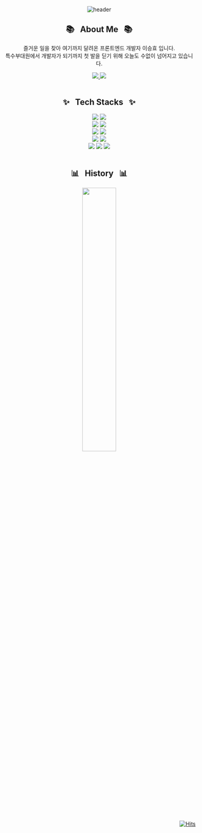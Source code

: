 <div align="center">
  
  ![header](https://capsule-render.vercel.app/api?type=waving&color=6495ED&height=200&section=header&text=Hello%20I'm%20Seunghyo%20🥸&&fontColor=ffffff&&fontSize=40)
  
</div>

  
<div align="center">
  
  ## 📚 &nbsp; About Me &nbsp; 📚
  
  즐거운 일을 찾아 여기까지 달려온 프론트엔드 개발자 이승효 입니다.
  <br>
  특수부대원에서 개발자가 되기까지 첫 발을 딛기 위해 오늘도 수없이 넘어지고 있습니다.
  <br>
  
   <a href="https://hyoloui.tistory.com/" target="_blank">
     <img src="https://img.shields.io/badge/Blog-203997?style=for-the-badge&logo=Tistory&logoColor=000000">
  </a>
      
  <a href="mailto:tmdgy9272@gmail.com">
    <img src="https://img.shields.io/badge/Gmail-d14836?style=for-the-badge&logo=Gmail&logoColor=white&link=tmdgy9272@gmail.com"/>
  </a>

  <br>
  <br>

## ✨ &nbsp; Tech Stacks &nbsp; ✨

  <img src="https://img.shields.io/badge/HTML5-E34F26?style=for-the-badge&logo=HTML5&logoColor=FFFFFF">
  <img src="https://img.shields.io/badge/CSS3-1572B6?style=for-the-badge&logo=CSS3&logoColor=FFFFFF">
  
  <br>
  
  <img src="https://img.shields.io/badge/Scss-CC6699?style=for-the-badge&logo=Sass&logoColor=FFFFFF">  
  <img src="https://img.shields.io/badge/Styled Components-DB7093?style=for-the-badge&logo=styled-components&logoColor=FFFFFF">
  
  <br>

  <img src="https://img.shields.io/badge/JavaScript-F7DF1E?style=for-the-badge&logo=JavaScript&logoColor=000000">
  <img src="https://img.shields.io/badge/TypeScript-3178C6?style=for-the-badge&logo=TypeScript&logoColor=FFFFFF">
  
  <br>

  <img src="https://img.shields.io/badge/React-61DAFB?style=for-the-badge&logo=React&logoColor=000000">
  <img src="https://img.shields.io/badge/Next-FFFFFF?style=for-the-badge&logo=Next.js&logoColor=000000">
  
  <br>
  
  <img src="https://img.shields.io/badge/Redux-764ABC?style=for-the-badge&logo=Redux&logoColor=000000"> 
  <img src="https://img.shields.io/badge/Recoil-3578E5?style=for-the-badge&logo=Recoil&logoColor=000000"> 
  <img src="https://img.shields.io/badge/React Query-FF4154?style=for-the-badge&logo=React Query&logoColor=FFFFFF">

  <br> 
  <br>
  
## 📊 &nbsp; History &nbsp; 📊
  
  <img src="https://github-readme-stats.vercel.app/api?username=hyoloui&theme=tokyonight&show_icons=true" width="42%" />
  
</div>



<div align="right"> 
  
[![Hits](https://hits.seeyoufarm.com/api/count/incr/badge.svg?url=https%3A%2F%2Fgithub.com%2Fhyoloui&count_bg=%2380A5FF&title_bg=%23555555&icon=smugmug.svg&icon_color=%23F1F1F1&title=today&edge_flat=false)](https://hits.seeyoufarm.com)
  
</div>
<!--
**hiheecho/hiheecho** is a ✨ _special_ ✨ repository because its `README.md` (this file) appears on your GitHub profile.

Here are some ideas to get you started:

- 🔭 I'm currently working on ...
- 🌱 I'm currently learning ...
- 👯 I'm looking to collaborate on ...
- 🤔 I'm looking for help with ...
- 💬 Ask me about ...
- 📫 How to reach me: ...
- 😄 Pronouns: ...
- ⚡ Fun fact: ...
-->
